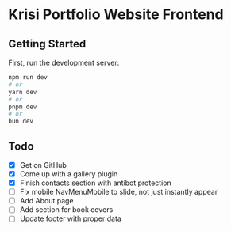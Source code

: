 # Krisi Portfolio Website Frontend

## Getting Started

First, run the development server:

```bash
npm run dev
# or
yarn dev
# or
pnpm dev
# or
bun dev
```

## Todo

- [x] Get on GitHub
- [x] Come up with a gallery plugin
- [x] Finish contacts section with antibot protection
- [ ] Fix mobile NavMenuMobile to slide, not just instantly appear
- [ ] Add About page
- [ ] Add section for book covers
- [ ] Update footer with proper data
